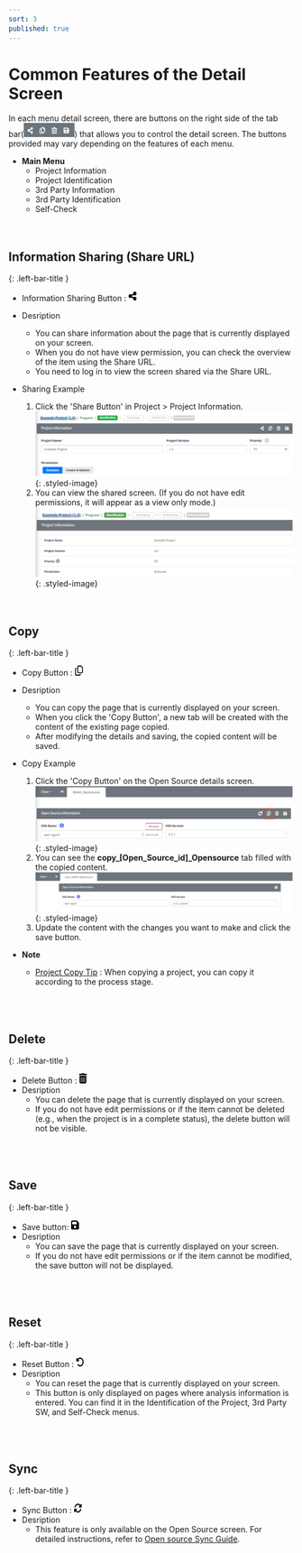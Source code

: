 ```yaml
---
sort: 3
published: true
---
```


# Common Features of the Detail Screen
In each menu detail screen, there are buttons on the right side of the tab bar(<img src="../../images/common/information_view_button/common_icon.png" width="90" height="25" alt="CommonIcon" />) that allows you to control the detail screen. The buttons provided may vary depending on the features of each menu.  
- **Main Menu** 
    - Project Information
    - Project Identification
    - 3rd Party Information 
    - 3rd Party Identification 
    - Self-Check 
<br><br><br>
 
## Information Sharing (Share URL)   
{: .left-bar-title }
- Information Sharing Button : <img src="../../images/common/information_view_button/share-nodes-solid.png" width="14" height="18" alt="ShareIcon" />  
- Desription 
    - You can share information about the page that is currently displayed on your screen. 
    - When you do not have view permission, you can check the overview of the item using the Share URL.
    - You need to log in to view the screen shared via the Share URL.  

- Sharing Example
    1. Click the 'Share Button' in Project > Project Information.  
    ![ExampleShareURLBtn](../../images/common/information_view_button/ex_share_url_project_info.png){: .styled-image}
    2. You can view the shared screen. (If you do not have edit permissions, it will appear as a view only mode.)
    ![ExampleProjectInfoView](../../images/common/information_view_button/ex_share_url_project_info_view.png){: .styled-image}
<br><br><br>

## Copy 
{: .left-bar-title }
- Copy Button : <img src="../../images/common/information_view_button/copy-regular.png" width="14" height="18" alt="CopyIcon" />  
- Desription
    - You can copy the page that is currently displayed on your screen.    
    - When you click the 'Copy Button', a new tab will be created with the content of the existing page copied.  
    - After modifying the details and saving, the copied content will be saved.  
- Copy Example  
    1. Click the 'Copy Button' on the Open Source details screen.  
    ![ExampleCopyOSS](../../images/common/information_view_button/ex_copy_oss.png){: .styled-image}  
    2. You can see the **copy_[Open_Source_id]_Opensource** tab filled with the copied content.    
    ![ExampleCopyOSSPage](../../images/common/information_view_button/ex_copy_oss_page.png){: .styled-image}  
    3. Update the content with the changes you want to make and click the save button.  

- **Note**  
    - [Project Copy Tip](../../2_project/3_reuse_project/1_copy_project.md#reusing-a-project-project-copy) :  When copying a project, you can copy it according to the process stage.  
<br><br><br>


## Delete   
{: .left-bar-title }  
- Delete Button : <img src="../../images/common/oss_table_buttons/trash_can.png" width="14" height="18" alt="DeleteIcon" />   
- Desription  
    - You can delete the page that is currently displayed on your screen.  
    - If you do not have edit permissions or if the item cannot be deleted (e.g., when the project is in a complete status), the delete button will not be visible.  
<br><br><br>

## Save    
{: .left-bar-title }  
- Save button: <img src="../../images/common/information_view_button/floppy-disk-solid.png" width="14" height="18" alt="SaveIcon" />  
- Desription  
    - You can save the page that is currently displayed on your screen. 
    - If you do not have edit permissions or if the item cannot be modified, the save button will not be displayed.  
<br><br><br>


## Reset  
{: .left-bar-title }  
- Reset Button : <img src="../../images/common/information_view_button/rotate-left-solid.png" width="14" height="18" alt="ResetIcon" />  
- Desription  
    - You can reset the page that is currently displayed on your screen.
    - This button is only displayed on pages where analysis information is entered. You can find it in the Identification of the Project, 3rd Party SW, and Self-Check menus.  
<br><br><br>


## Sync    
{: .left-bar-title }  
- Sync Button : <img src="../../images/common/information_view_button/rotate-solid.png" width="14" height="18" alt="SyncIcon" />  
- Desription
    - This feature is only available on the Open Source screen. For detailed instructions, refer to [Open source Sync Guide](../../../menu/3_oss.md#update-information-for-each-oss-version-at-once).